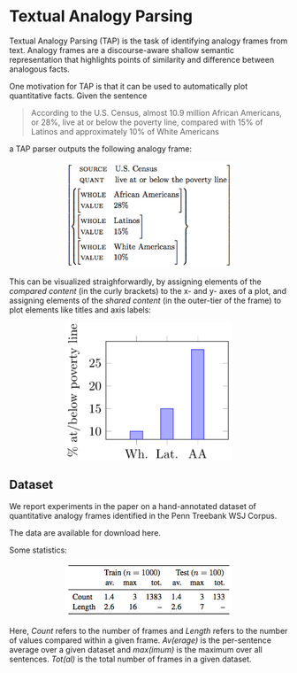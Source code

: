 # Textual Analogy Parsing


Textual Analogy Parsing (TAP) is the task of identifying analogy frames from text. Analogy frames are a discourse-aware shallow semantic representation that highlights points of similarity and difference between analogous facts. 

One motivation for TAP is that it can be used to automatically plot quantitative facts. Given the sentence 

> According to the U.S. Census, almost 10.9 million African Americans, or 28%, live at or below the poverty line, compared with 15% of Latinos and approximately 10% of White Americans
 
a TAP parser outputs the following analogy frame:

<p align="center"> <img src="figures/avm.png" width=300></p>

This can be visualized straighforwardly, by assigning elements of the *compared content* (in the curly brackets) to the x- and y- axes of a plot, and assigning elements of the *shared content* (in the outer-tier of the frame) to plot elements like titles and axis labels:

<p align="center"> <img src="figures/plot.png" width=300></p>

## Dataset

We report experiments in the paper on a hand-annotated dataset of quantitative analogy frames identified in the Penn Treebank WSJ Corpus. 

The data are available for download here.

Some statistics: 

<p align="center"> <img src="figures/dataset_stats.png"></p>

Here, *Count* refers to the number of frames and *Length* refers to the number of values compared within a given frame. *Av(erage)* is the per-sentence average over a given dataset and *max(imum)* is the maximum over all sentences. *Tot(al)* is the total number of frames in a given dataset.

